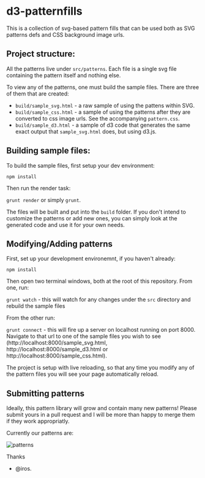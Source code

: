 # d3-patternfills

This is a collection of svg-based pattern fills that can be used both as SVG patterns defs and CSS background image urls.

## Project structure:

All the patterns live under `src/patterns`. Each file is a single svg file containing the pattern itself and nothing else.

To view any of the patterns, one must build the sample files. There are three of them that are created:

* `build/sample_svg.html` - a raw sample of using the pattens within SVG.
* `build/sample_css.html` - a sample of using the patterns after they are converted to css image urls. See the accompanying `pattern.css`.
* `build/sample_d3.html` - a sample of d3 code that generates the same exact output that `sample_svg.html` does, but using d3.js.

## Building sample files:

To build the sample files, first setup your dev environment:

`npm install`

Then run the render task:

`grunt render` or simply `grunt`.

The files will be built and put into the `build` folder. If you don't intend to customize the patterns or add new ones, you can simply look at the generated code and use it for your own needs.

## Modifying/Adding patterns

First, set up your development environemnt, if you haven't already:

`npm install`

Then open two terminal windows, both at the root of this repository. From one, run:

`grunt watch` - this will watch for any changes under the `src` directory and rebuild the sample files

From the other run:

`grunt connect` - this will fire up a server on localhost running on port 8000. Navigate to that url to one of the sample files you wish to see (http://localhost:8000/sample_svg.html, http://localhost:8000/sample_d3.html or http://localhost:8000/sample_css.html).

The project is setup with live reloading, so that any time you modify any of the pattern files you will see your page automatically reload.

## Submitting patterns

Ideally, this pattern library will grow and contain many new patterns! Please submit yours in a pull request and I will be more than happy to merge them if they work appropriatly.

Currently our patterns are:

![patterns](http://gyazo.com/0888bddacd77e634a78bf7097dc4df31.png "patterns")

Thanks
- @iros.
